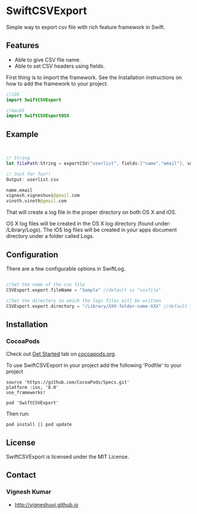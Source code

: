 # SwiftCSVExport
Simple way to export csv file with rich feature framework in Swift.

## Features

- Able to give CSV file name.
- Able to set CSV headers using fields.

First thing is to import the framework. See the Installation instructions on how to add the framework to your project.

```swift
//iOS
import SwiftCSVExport

//macOS
import SwiftCSVExportOSX

```


## Example


```swift


// String
let filePath:String = exportCSV("userlist", fields:["name","email"], values:[{"name":"vignesh","email":"vigneshuvi@gmail.com"}{"name":"vinoth","email":"vinoth@gmail.com"}] );

// Just for fun!!
Output: userlist.csv

name,email
vignesh,vigneshuvi@gmail.com
vinoth,vinoth@gmail.com

```

That will create a log file in the proper directory on both OS X and iOS.

OS X log files will be created in the OS X log directory (found under: /Library/Logs). The iOS log files will be created in your apps document directory under a folder called Logs.

## Configuration

There are a few configurable options in SwiftLog.

```swift

//Set the name of the csv file
CSVExport.export.fileName = "Sample" //default is "csvfile"

//Set the directory in which the logs files will be written
CSVExport.export.directory = "/Library/XXX-folder-name-XXX" //default is the standard logging directory for each platform.

```

## Installation

### CocoaPods

Check out [Get Started](http://cocoapods.org/) tab on [cocoapods.org](http://cocoapods.org/).

To use SwiftCSVExport in your project add the following 'Podfile' to your project

	source 'https://github.com/CocoaPods/Specs.git'
	platform :ios, '8.0'
	use_frameworks!

	pod 'SwiftCSVExport'

Then run:

    pod install || pod update


## License

SwiftCSVExport is licensed under the MIT License.

## Contact

### Vignesh Kumar
* http://vigneshuvi.github.io